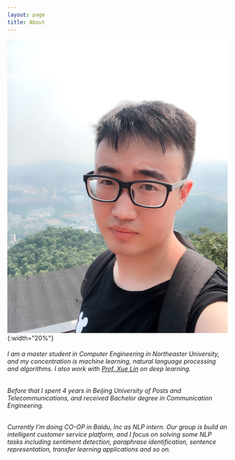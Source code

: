 ```yaml
---
layout: page
title: About
---
```


![](/assets/profile.jpg){:width="20%"}


###### I am a master student in Computer Engineering in Northeaster University, and my concentration is machine learning, natural language processing and algorithms. I also work with [Prof. Xue Lin](https://web.northeastern.edu/xuelin/) on deep learning.

###### Before that I spent 4 years in Beijing University of Posts and Telecommunications, and received Bachelor degree in Communication Engineering.

###### Currently I’m doing CO-OP in Baidu, Inc as NLP intern. Our group is build an intelligent customer service platform, and I focus on solving some NLP tasks including sentiment detection, paraphrase identification, sentence representation, transfer learning applications and so on.

